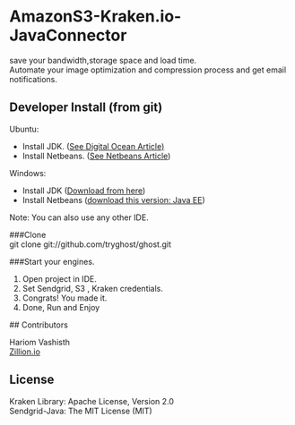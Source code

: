 # AmazonS3-Kraken.io-JavaConnector

save your bandwidth,storage space and load time.</br>
Automate your image optimization and compression process and get email notifications.

## Developer Install (from git)

Ubuntu: </br>
<ul>
<li>Install JDK. (<a href="https://www.digitalocean.com/community/tutorials/how-to-install-java-on-ubuntu-with-apt-get">See Digital Ocean Article)</a> </li>
<li>Install Netbeans. (<a href="https://netbeans.org/community/releases/81/install.html#install_windows">See Netbeans Article</a>) </li>
</ul>
Windows: </br>
<ul>
<li>Install JDK (<a href="http://www.oracle.com/technetwork/java/javase/downloads/index.html">Download from here</a>) </li>
<li>Install Netbeans (<a href="https://netbeans.org/downloads/">download this version: Java EE</a>) </li>
</ul>
Note: You can also use any other IDE.

###Clone  
git clone git://github.com/tryghost/ghost.git

###Start your engines.
<ol>
<li>Open project in IDE.</li> 
<li>Set Sendgrid, S3 , Kraken credentials.</li> 
<li>Congrats! You made it.</li>  
<li>Done, Run and Enjoy</li>
</ol>
## Contributors

Hariom Vashisth</br>
<a href="http://zillion.io">Zillion.io</a>

## License

Kraken Library: Apache License, Version 2.0 </br>
Sendgrid-Java: The MIT License (MIT)
